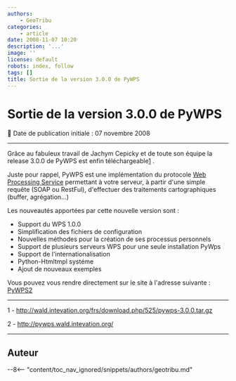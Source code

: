 ```yaml
---
authors:
    - GeoTribu
categories:
    - article
date: 2008-11-07 10:20
description: '...'
image: ''
license: default
robots: index, follow
tags: []
title: Sortie de la version 3.0.0 de PyWPS
---
```


# Sortie de la version 3.0.0 de PyWPS

:calendar: Date de publication initiale : 07 novembre 2008

----

Grâce au fabuleux travail de Jachym Cepicky et de toute son équipe la release 3.0.0 de PyWPS est enfin téléchargeable[1](http://wald.intevation.org/frs/download.php/525/pywps-3.0.0.tar.gz) .

Juste pour rappel, PyWPS est une implémentation du protocole [Web Processing Service](http://www.opengeospatial.org/standards/requests/28) permettant à votre serveur, à partir d'une simple requête (SOAP ou RestFul), d'effectuer des traitements cartographiques (buffer, agrégation...)

Les nouveautés apportées par cette nouvelle version sont :

* Support du WPS 1.0.0
* Simplification des fichiers de configuration
* Nouvelles méthodes pour la création de ses processus personnels
* Support de plusieurs serveurs WPS pour une seule installation PyWps
* Support de l'internationalisation
* Python-Htmltmpl systéme
* Ajout de nouveaux exemples

Vous pouvez vous rendre directement sur le site à l'adresse suivante : [PyWPS2](http://pywps.wald.intevation.org/)

-----------------  

1 - <http://wald.intevation.org/frs/download.php/525/pywps-3.0.0.tar.gz>  

2 - <http://pywps.wald.intevation.org/>

----

## Auteur

--8<-- "content/toc_nav_ignored/snippets/authors/geotribu.md"
